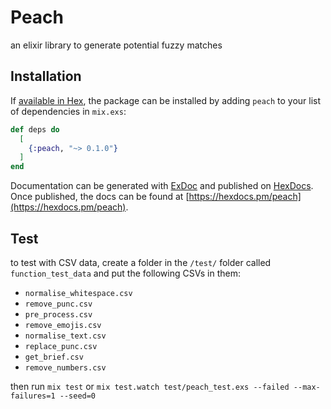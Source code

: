# Peach

an elixir library to generate potential fuzzy matches

## Installation

If [available in Hex](https://hex.pm/docs/publish), the package can be installed
by adding `peach` to your list of dependencies in `mix.exs`:

```elixir
def deps do
  [
    {:peach, "~> 0.1.0"}
  ]
end
```

Documentation can be generated with [ExDoc](https://github.com/elixir-lang/ex_doc)
and published on [HexDocs](https://hexdocs.pm). Once published, the docs can
be found at [https://hexdocs.pm/peach](https://hexdocs.pm/peach).

## Test

to test with CSV data, create a folder in the `/test/` folder called `function_test_data` and put the following CSVs in them:

* `normalise_whitespace.csv`
* `remove_punc.csv`
* `pre_process.csv`
* `remove_emojis.csv`
* `normalise_text.csv`
* `replace_punc.csv`
* `get_brief.csv`
* `remove_numbers.csv`

then run `mix test`
or `mix test.watch test/peach_test.exs --failed --max-failures=1 --seed=0`

